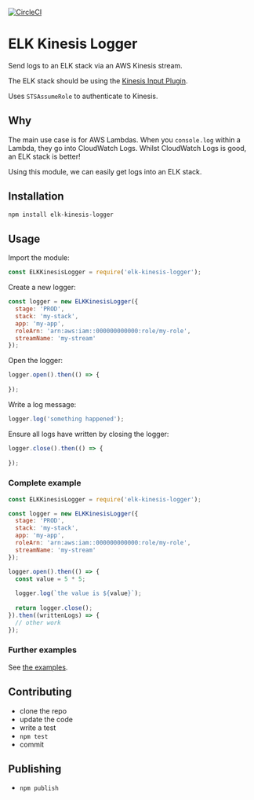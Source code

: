 [![CircleCI](https://circleci.com/gh/guardian/elk-kinesis-logger.svg?style=svg)](https://circleci.com/gh/guardian/elk-kinesis-logger)

# ELK Kinesis Logger
Send logs to an ELK stack via an AWS Kinesis stream.

The ELK stack should be using the [Kinesis Input Plugin](https://github.com/logstash-plugins/logstash-input-kinesis).

Uses `STSAssumeRole` to authenticate to Kinesis.

## Why
The main use case is for AWS Lambdas. When you `console.log` within a Lambda, they go into CloudWatch Logs.
Whilst CloudWatch Logs is good, an ELK stack is better!

Using this module, we can easily get logs into an ELK stack.

## Installation
```bash
npm install elk-kinesis-logger
```

## Usage
Import the module:
```js
const ELKKinesisLogger = require('elk-kinesis-logger');
```

Create a new logger:
```js
const logger = new ELKKinesisLogger({
  stage: 'PROD',
  stack: 'my-stack',
  app: 'my-app',
  roleArn: 'arn:aws:iam::000000000000:role/my-role',
  streamName: 'my-stream'
});
```

Open the logger:
```js
logger.open().then(() => {
    
});
```

Write a log message:
```js
logger.log('something happened');
```

Ensure all logs have written by closing the logger:
```js
logger.close().then(() => {
    
});
```

### Complete example
```js
const ELKKinesisLogger = require('elk-kinesis-logger');

const logger = new ELKKinesisLogger({
  stage: 'PROD',
  stack: 'my-stack',
  app: 'my-app',
  roleArn: 'arn:aws:iam::000000000000:role/my-role',
  streamName: 'my-stream'
});

logger.open().then(() => {
  const value = 5 * 5;
  
  logger.log(`the value is ${value}`);
  
  return logger.close();
}).then((writtenLogs) => {
  // other work
});
```

### Further examples
See [the examples](./examples).

## Contributing
- clone the repo
- update the code
- write a test
- `npm test`
- commit

## Publishing
- `npm publish`
